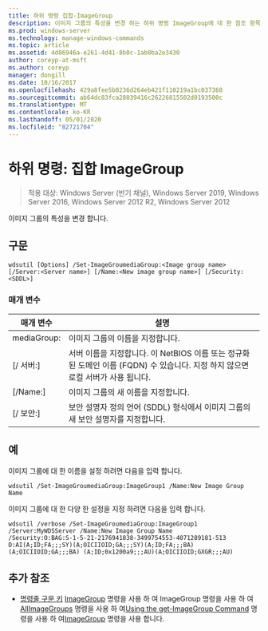 ```yaml
---
title: 하위 명령 집합-ImageGroup
description: 이미지 그룹의 특성을 변경 하는 하위 명령 ImageGroup에 대 한 참조 항목입니다.
ms.prod: windows-server
ms.technology: manage-windows-commands
ms.topic: article
ms.assetid: 4d86946a-e261-4d41-8b0c-1ab0ba2e3430
author: coreyp-at-msft
ms.author: coreyp
manager: dongill
ms.date: 10/16/2017
ms.openlocfilehash: 429a8fee5b0236d264eb421f110219a1bc037368
ms.sourcegitcommit: ab64dc83fca28039416c26226815502d0193500c
ms.translationtype: MT
ms.contentlocale: ko-KR
ms.lasthandoff: 05/01/2020
ms.locfileid: "82721704"
---
```

# <a name="subcommand-set-imagegroup"></a>하위 명령: 집합 ImageGroup

> 적용 대상: Windows Server (반기 채널), Windows Server 2019, Windows Server 2016, Windows Server 2012 R2, Windows Server 2012

이미지 그룹의 특성을 변경 합니다.

## <a name="syntax"></a>구문
```
wdsutil [Options] /Set-ImageGroumediaGroup:<Image group name> [/Server:<Server name>] [/Name:<New image group name>] [/Security:<SDDL>]
```
### <a name="parameters"></a>매개 변수
|매개 변수|설명|
|-------|--------|
mediaGroup:<Image group name>|이미지 그룹의 이름을 지정합니다.|
|[/ 서버:<Server name>]|서버 이름을 지정합니다. 이 NetBIOS 이름 또는 정규화 된 도메인 이름 (FQDN) 수 있습니다. 지정 하지 않으면 로컬 서버가 사용 됩니다.|
|[/Name:<New image group name>]|이미지 그룹의 새 이름을 지정합니다.|
|[/ 보안:<SDDL>]|보안 설명자 정의 언어 (SDDL) 형식에서 이미지 그룹의 새 보안 설명자를 지정합니다.|
## <a name="examples"></a>예
이미지 그룹에 대 한 이름을 설정 하려면 다음을 입력 합니다.
```
wdsutil /Set-ImageGroumediaGroup:ImageGroup1 /Name:New Image Group Name
```
이미지 그룹에 대 한 다양 한 설정을 지정 하려면 다음을 입력 합니다.
```
wdsutil /verbose /Set-ImageGroumediaGroup:ImageGroup1 /Server:MyWDSServer /Name:New Image Group Name 
/Security:O:BAG:S-1-5-21-2176941838-3499754553-4071289181-513 D:AI(A;ID;FA;;;SY)(A;OICIIOID;GA;;;SY)(A;ID;FA;;;BA)(A;OICIIOID;GA;;;BA) (A;ID;0x1200a9;;;AU)(A;OICIIOID;GXGR;;;AU)
```
## <a name="additional-references"></a>추가 참조
- [명령줄 구문 키](command-line-syntax-key.md)
[ImageGroup](using-the-add-imagegroup-command.md)
명령을 사용 하 여 ImageGroup 명령을 사용 하 여[AllImageGroups](using-the-get-allimagegroups-command.md)
명령을 사용 하 여[Using the get-ImageGroup Command](using-the-get-imagegroup-command.md)
명령을 사용 하 여[ImageGroup](using-the-remove-imagegroup-command.md) 명령을 사용 합니다.
